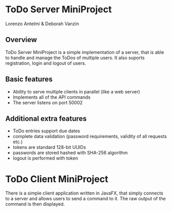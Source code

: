 # ToDo Server MiniProject

Lorenzo Antelmi & Deborah Vanzin

## Overview

ToDo Server MiniProject is a simple implementation of a server, that is able to handle and manage the ToDos of multiple users. It also suports registration, login and logout of users.

## Basic features

- Ability to serve multiple clients in parallel (like a web server)
- Implements all of the API commands
- The server listens on port 50002

## Additional extra features
- ToDo entries support due dates
- complete data validation (password requirements, validity of all requests etc.)
- tokens are standard 128-bit UUIDs
- passwords are stored hashed with SHA-256 algorithm
- logout is performed with token

# ToDo Client MiniProject

There is a simple client application written in JavaFX, that simply connects to a server and allows users to send a command to it. The raw output of the command is then displayed.
